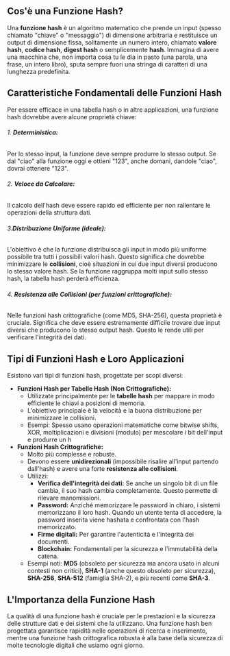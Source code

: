 ## Cos'è una Funzione Hash?

Una **funzione hash** è un algoritmo matematico che prende un input (spesso chiamato "chiave" o "messaggio") di dimensione arbitraria e restituisce un output di dimensione fissa, solitamente un numero intero, chiamato **valore hash**, **codice hash**, **digest hash** o semplicemente **hash**. Immagina di avere una macchina che, non importa cosa tu le dia in pasto (una parola, una frase, un intero libro), sputa sempre fuori una stringa di caratteri di una lunghezza predefinita.
## Caratteristiche Fondamentali delle Funzioni Hash
Per essere efficace in una tabella hash o in altre applicazioni, una funzione hash dovrebbe avere alcune proprietà chiave:
###### 1. **Deterministica:**
Per lo stesso input, la funzione deve sempre produrre lo stesso output. Se dai "ciao" alla funzione oggi e ottieni "123", anche domani, dandole "ciao", dovrai ottenere "123".
###### 2. **Veloce da Calcolare:** 
Il calcolo dell'hash deve essere rapido ed efficiente per non rallentare le operazioni della struttura dati.
###### 3.**Distribuzione Uniforme (ideale):** 
L'obiettivo è che la funzione distribuisca gli input in modo più uniforme possibile tra tutti i possibili valori hash. Questo significa che dovrebbe minimizzare le **collisioni**, cioè situazioni in cui due input diversi producono lo stesso valore hash. Se la funzione raggruppa molti input sullo stesso hash, la tabella hash perderà efficienza.
###### 4. **Resistenza alle Collisioni (per funzioni crittografiche):**
Nelle funzioni hash crittografiche (come MD5, SHA-256), questa proprietà è cruciale. Significa che deve essere estremamente difficile trovare due input diversi che producono lo stesso output hash. Questo le rende utili per verificare l'integrità dei dati.

## Tipi di Funzioni Hash e Loro Applicazioni

Esistono vari tipi di funzioni hash, progettate per scopi diversi:

- **Funzioni Hash per Tabelle Hash (Non Crittografiche):**
    - Utilizzate principalmente per le **tabelle hash** per mappare in modo efficiente le chiavi a posizioni di memoria.
    - L'obiettivo principale è la velocità e la buona distribuzione per minimizzare le collisioni.
    - Esempi: Spesso usano operazioni matematiche come bitwise shifts, XOR, moltiplicazioni e divisioni (modulo) per mescolare i bit dell'input e produrre un h
- **Funzioni Hash Crittografiche:**
    - Molto più complesse e robuste.
    - Devono essere **unidirezionali** (impossibile risalire all'input partendo dall'hash) e avere una forte **resistenza alle collisioni**.
    - Utilizzi:
        - **Verifica dell'integrità dei dati:** Se anche un singolo bit di un file cambia, il suo hash cambia completamente. Questo permette di rilevare manomissioni.
        - **Password:** Anziché memorizzare le password in chiaro, i sistemi memorizzano il loro hash. Quando un utente tenta di accedere, la password inserita viene hashata e confrontata con l'hash memorizzato.
        - **Firme digitali:** Per garantire l'autenticità e l'integrità dei documenti.
        - **Blockchain:** Fondamentali per la sicurezza e l'immutabilità della catena.
    - Esempi noti: **MD5** (obsoleto per sicurezza ma ancora usato in alcuni contesti non critici), **SHA-1** (anche questo obsoleto per sicurezza), **SHA-256**, **SHA-512** (famiglia SHA-2), e più recenti come **SHA-3**.
## L'Importanza della Funzione Hash

La qualità di una funzione hash è cruciale per le prestazioni e la sicurezza delle strutture dati e dei sistemi che la utilizzano. Una funzione hash ben progettata garantisce rapidità nelle operazioni di ricerca e inserimento, mentre una funzione hash crittografica robusta è alla base della sicurezza di molte tecnologie digitali che usiamo ogni giorno.